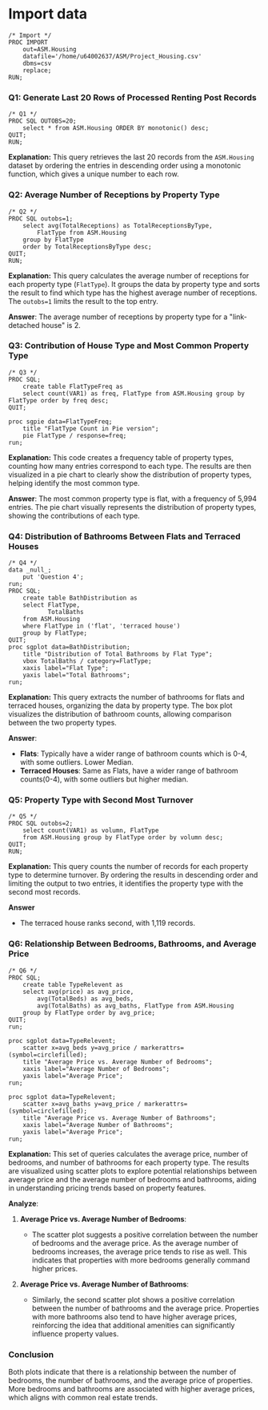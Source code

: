 # Import data

```sas
/* Import */
PROC IMPORT
	out=ASM.Housing
	datafile='/home/u64002637/ASM/Project_Housing.csv'
	dbms=csv
	replace;
RUN;
```

### Q1: Generate Last 20 Rows of Processed Renting Post Records
```sas
/* Q1 */
PROC SQL OUTOBS=20;
	select * from ASM.Housing ORDER BY monotonic() desc;
QUIT;
RUN;
```
**Explanation:** This query retrieves the last 20 records from the `ASM.Housing` dataset by ordering the entries in descending order using a monotonic function, which gives a unique number to each row. 

### Q2: Average Number of Receptions by Property Type
```sas
/* Q2 */
PROC SQL outobs=1;
	select avg(TotalReceptions) as TotalReceptionsByType, 
		FlatType from ASM.Housing
	group by FlatType
	order by TotalReceptionsByType desc;
QUIT;
RUN;
```
**Explanation:** This query calculates the average number of receptions for each property type (`FlatType`). It groups the data by property type and sorts the result to find which type has the highest average number of receptions. The `outobs=1` limits the result to the top entry.

**Answer**: The average number of receptions by property type for a "link-detached house" is 2.

### Q3: Contribution of House Type and Most Common Property Type
```sas
/* Q3 */
PROC SQL;
	create table FlatTypeFreq as 
	select count(VAR1) as freq, FlatType from ASM.Housing group by FlatType order by freq desc;
QUIT;

proc sgpie data=FlatTypeFreq;
	title "FlatType Count in Pie version";
	pie FlatType / response=freq;
run;
```
**Explanation:** This code creates a frequency table of property types, counting how many entries correspond to each type. The results are then visualized in a pie chart to clearly show the distribution of property types, helping identify the most common type.

**Answer**: The most common property type is flat, with a frequency of 5,994 entries. The pie chart visually represents the distribution of property types, showing the contributions of each type.

### Q4: Distribution of Bathrooms Between Flats and Terraced Houses
```sas
/* Q4 */
data _null_;
	put 'Question 4';
run;
PROC SQL;
    create table BathDistribution as
    select FlatType, 
           TotalBaths
    from ASM.Housing
    where FlatType in ('flat', 'terraced house')
    group by FlatType;
QUIT;
proc sgplot data=BathDistribution;
    title "Distribution of Total Bathrooms by Flat Type";
    vbox TotalBaths / category=FlatType;
    xaxis label="Flat Type";
    yaxis label="Total Bathrooms";
run;
```
**Explanation:** This query extracts the number of bathrooms for flats and terraced houses, organizing the data by property type. The box plot visualizes the distribution of bathroom counts, allowing comparison between the two property types.

**Answer**:
- **Flats**: Typically have a wider range of bathroom counts which is 0-4, with some outliers. Lower Median.
- **Terraced Houses**: Same as Flats, have a wider range of bathroom counts(0-4), with some outliers but higher median.

### Q5: Property Type with Second Most Turnover
```sas
/* Q5 */
PROC SQL outobs=2;
	select count(VAR1) as volumn, FlatType 
	from ASM.Housing group by FlatType order by volumn desc;
QUIT;
RUN;
```
**Explanation:** This query counts the number of records for each property type to determine turnover. By ordering the results in descending order and limiting the output to two entries, it identifies the property type with the second most records.

**Answer**
- The terraced house ranks second, with 1,119 records.


### Q6: Relationship Between Bedrooms, Bathrooms, and Average Price
```sas
/* Q6 */
PROC SQL;
	create table TypeRelevent as
	select avg(price) as avg_price, 
		avg(TotalBeds) as avg_beds, 
		avg(TotalBaths) as avg_baths, FlatType from ASM.Housing
	group by FlatType order by avg_price;
QUIT;
run;

proc sgplot data=TypeRelevent;
    scatter x=avg_beds y=avg_price / markerattrs=(symbol=circlefilled);
    title "Average Price vs. Average Number of Bedrooms";
    xaxis label="Average Number of Bedrooms";
    yaxis label="Average Price";
run;

proc sgplot data=TypeRelevent;
    scatter x=avg_baths y=avg_price / markerattrs=(symbol=circlefilled);
    title "Average Price vs. Average Number of Bathrooms";
    xaxis label="Average Number of Bathrooms";
    yaxis label="Average Price";
run;
```
**Explanation:** This set of queries calculates the average price, number of bedrooms, and number of bathrooms for each property type. The results are visualized using scatter plots to explore potential relationships between average price and the average number of bedrooms and bathrooms, aiding in understanding pricing trends based on property features.

**Analyze**: 
1. **Average Price vs. Average Number of Bedrooms**:
   - The scatter plot suggests a positive correlation between the number of bedrooms and the average price. As the average number of bedrooms increases, the average price tends to rise as well. This indicates that properties with more bedrooms generally command higher prices.

2. **Average Price vs. Average Number of Bathrooms**:
   - Similarly, the second scatter plot shows a positive correlation between the number of bathrooms and the average price. Properties with more bathrooms also tend to have higher average prices, reinforcing the idea that additional amenities can significantly influence property values.

### Conclusion
Both plots indicate that there is a relationship between the number of bedrooms, the number of bathrooms, and the average price of properties. More bedrooms and bathrooms are associated with higher average prices, which aligns with common real estate trends. 